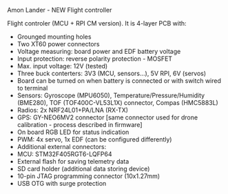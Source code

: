 Amon Lander - NEW Flight controller

Flight controler (MCU + RPI CM version). It is 4-layer PCB with:<br />
- Grounged mounting holes
- Two XT60 power connectors
- Voltage measuring: board power and EDF battery voltage
- Input protection: reverse polarity protection - MOSFET
- Max. input voltage: 12V (tested)
- Three buck conterters: 3V3 (MCU, sensors...), 5V RPI, 6V (servos)
- Board can be turned on when battery is connected or with switch wired to terminal 
- Sensors: Gyroscope (MPU6050), Temperature/Pressure/Humidity (BME280), TOF (TOF400C-VL53L1X) connector, Compas (HMC5883L)
- Radios: 2x NRF24L01+PA/LNA (RX-TX)
- GPS: GY-NEO6MV2 connector [same connector used for drone calibration - process described in firmware]
- On board RGB LED for status indication
- PWM: 4x servo, 1x EDF (can be configured differently)
- Additional external connectors:
- MCU: STM32F405RGT6-LQFP64
- External flash for saving telemetry data
- SD card holder (additional data storing device)
- 10-pin JTAG programming connector (10x1.27mm)
- USB OTG with surge protection


